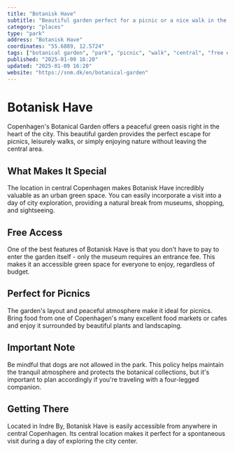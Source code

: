 ```yaml
---
title: "Botanisk Have"
subtitle: "Beautiful garden perfect for a picnic or a nice walk in the central city. Free entry to the garden, though be mindful that dogs are not allowed."
category: "places"
type: "park"
address: "Botanisk Have"
coordinates: "55.6889, 12.5724"
tags: ["botanical garden", "park", "picnic", "walk", "central", "free entry", "no dogs", "nature"]
published: "2025-01-09 16:20"
updated: "2025-01-09 16:20"
website: "https://snm.dk/en/botanical-garden"
---
```


# Botanisk Have

Copenhagen's Botanical Garden offers a peaceful green oasis right in the heart of the city. This beautiful garden provides the perfect escape for picnics, leisurely walks, or simply enjoying nature without leaving the central area.

## What Makes It Special

The location in central Copenhagen makes Botanisk Have incredibly valuable as an urban green space. You can easily incorporate a visit into a day of city exploration, providing a natural break from museums, shopping, and sightseeing.

## Free Access

One of the best features of Botanisk Have is that you don't have to pay to enter the garden itself - only the museum requires an entrance fee. This makes it an accessible green space for everyone to enjoy, regardless of budget.

## Perfect for Picnics

The garden's layout and peaceful atmosphere make it ideal for picnics. Bring food from one of Copenhagen's many excellent food markets or cafes and enjoy it surrounded by beautiful plants and landscaping.

## Important Note

Be mindful that dogs are not allowed in the park. This policy helps maintain the tranquil atmosphere and protects the botanical collections, but it's important to plan accordingly if you're traveling with a four-legged companion.

## Getting There

Located in Indre By, Botanisk Have is easily accessible from anywhere in central Copenhagen. Its central location makes it perfect for a spontaneous visit during a day of exploring the city center.
